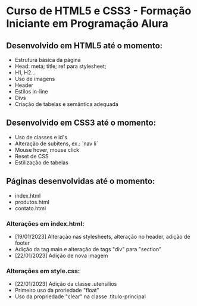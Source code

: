 # Curso de HTML5 e CSS3 - Formação Iniciante em Programação Alura

## Desenvolvido em HTML5 até o momento:
- Estrutura básica da página
- Head: meta; title; ref para stylesheet;
- H1, H2...
- Uso de imagens
- Header
- Estilos in-line
- Divs
- Criação de tabelas e semântica adequada

## Desenvolvido em CSS3 até o momento:
- Uso de classes e id's
- Alteração de subitens, ex.: ´nav li´
- Mouse hover, mouse click
- Reset de CSS
- Estilização de tabelas

## Páginas desenvolvidas até o momento:
- index.html
- produtos.html
- contato.html

### Alterações em index.html:
- [19/01/2023] Alteração nas stylesheets, alteração no header, adição de footer
- Adição da tag main e alteração de tags "div" para "section"
- [22/01/2023] Adição de nova imagem


### Alterações em style.css:
- [22/01/2023] Adição da classe .utensilios
- Primeiro uso da proriedade "float"
- Uso da propriedade "clear" na classe .titulo-principal